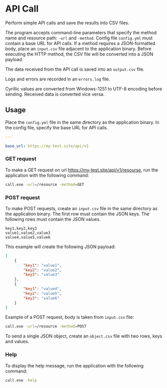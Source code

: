 # API Call
Perform simple API calls and save the results into CSV files.

The program accepts command-line parameters that specify the method name and resource path: `-url` and `-method`.
Config file `config.yml` must contain a base URL for API calls.
If a method requires a JSON-formatted body, place an `input.csv` file adjacent to the application binary. Before executing the HTTP method, the CSV file will be converted into a JSON payload.

The data received from the API call is saved into an `output.csv` file.

Logs and errors are recorded in an `errors.log` file.

Cyrillic values are converted from Windows-1251 to UTF-8 encoding before sending. Received data is converted vice versa.

## Usage
Place the `config.yml` file in the same directory as the application binary.
In the config file, specify the base URL for API calls.
```yml
---

base_url: https://my-test.site/api/v1
```
### GET request
To make a GET request on url https://my-test.site/api/v1/resourse, run the application with the following command:
```bash
call.exe -url=/resource -method=GET
```
### POST request
To make POST requests, create an `input.csv` file in the same directory as the application binary. The first row must contain the JSON keys. The following rows must contain the JSON values.
```csv
key1,key2,key3
value1,value2,value3
value4,value5,value6
```
This example will create the following JSON payload:
```json
[
    {
        "key1": "value1",
        "key2": "value2",
        "key3": "value3"
    },
    {
        "key1": "value4",
        "key2": "value5",
        "key3": "value6"
    }
]
```
Example of a POST request, body is taken from `input.csv` file:
```bash
call.exe -url=/resource -method=POST
```
To send a single JSON object, create an `object.csv` file with two rows, keys and values.
### Help
To display the help message, run the application with the following command:
```bash
call.exe -help
```